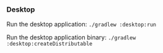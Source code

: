### Desktop
Run the desktop application: `./gradlew :desktop:run`

Run the desktop application binary: `./gradlew :desktop:createDistributable`
